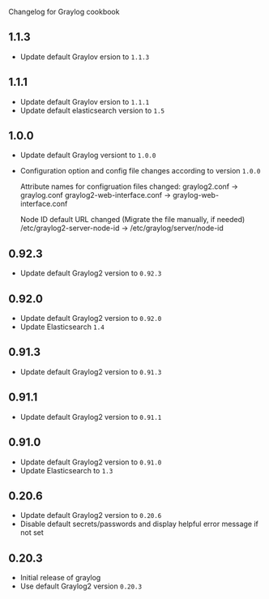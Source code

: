 Changelog for Graylog cookbook

1.1.3
-----

- Update default Graylov ersion to `1.1.3`

1.1.1
-----

- Update default Graylov ersion to `1.1.1`
- Update default elasticsearch version to `1.5`

1.0.0
-----

- Update default Graylog versiont to `1.0.0`
- Configuration option and config file changes according to version `1.0.0`

  Attribute names for configruation files changed:
    graylog2.conf -> graylog.conf
    graylog2-web-interface.conf -> graylog-web-interface.conf

  Node ID default URL changed (Migrate the file manually, if needed)
    /etc/graylog2-server-node-id -> /etc/graylog/server/node-id

0.92.3
------

- Update default Graylog2 version to `0.92.3`

0.92.0
------

- Update default Graylog2 version to `0.92.0`
- Update Elasticsearch `1.4`

0.91.3
------

- Update default Graylog2 version to `0.91.3`


0.91.1
------

- Update default Graylog2 version to `0.91.1`

0.91.0
------

- Update default Graylog2 version to `0.91.0`
- Update Elasticsearch to `1.3`

0.20.6
------

- Update default Graylog2 version to `0.20.6`
- Disable default secrets/passwords and display helpful error message if not set

0.20.3
------

- Initial release of graylog
- Use default Graylog2 version `0.20.3`
